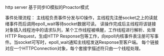 
http server
基于同步IO模拟的Proactor模式  

事件处理流程：
主线程负责事件分发与IO操作，主线程先注册socket之上的读就绪事件而后调用epoll_wait等待socket数据可读。
读操作完成后主线程将该链接对象插入线程池中的请求队列，某个工作线程被唤醒，工作线程进行解析、处理HTTP Request，生成HTTP Response包等工作，向epoll内核事件表注册可写事件。当socket可写时，epoll_wait通知主线程发送Response至客户端。
每个链接对应一个HTTPConnection对象，每个套接字描述符只由一个线程处理。
